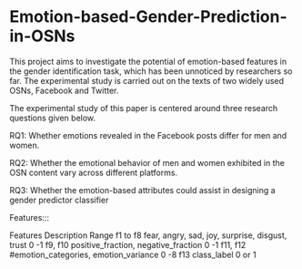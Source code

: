 # Emotion-based-Gender-Prediction-in-OSNs
This project aims to investigate the potential of emotion-based features in the gender identification task, which has been unnoticed by researchers so far. The experimental study is carried out on the texts of two widely used OSNs, Facebook and Twitter.

The experimental study of this paper is centered around three research questions given below.

RQ1: Whether emotions revealed in the Facebook posts differ for men and women.

RQ2: Whether the emotional behavior of men and women exhibited in the OSN content vary across different platforms.

RQ3: Whether the emotion-based attributes could assist in designing a gender predictor classifier


Features:::

Features
Description
Range
f1 to f8
fear, angry, sad, joy, surprise, disgust, trust
0 -1
f9, f10
positive_fraction, negative_fraction
0 -1
f11, f12
#emotion_categories,
emotion_variance
0 -8
f13
class_label
0 or 1
